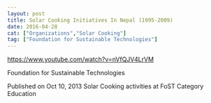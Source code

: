 ```yaml
---
layout: post
title: Solar Cooking Initiatives In Nepal (1995-2009)
date: 2016-04-28
cat: ["Organizations","Solar Cooking"]
tag: ["Foundation for Sustainable Technologies"]
---
```


https://www.youtube.com/watch?v=nVfQJV4LrVM

Foundation for Sustainable Technologies

Published on Oct 10, 2013
Solar Cooking activities at FoST
Category
Education